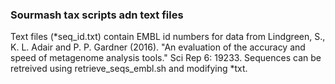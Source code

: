 ### Sourmash tax scripts adn text files 

Text files (*seq_id.txt) contain EMBL id numbers for data from 
Lindgreen, S., K. L. Adair and P. P. Gardner (2016). "An evaluation of 
the accuracy and speed of metagenome analysis tools." Sci Rep 6: 19233.
Sequences can be retreived using retrieve_seqs_embl.sh and modifying *txt. 


